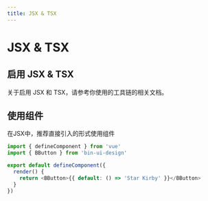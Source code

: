 ```yaml
---
title: JSX & TSX
---
```


# JSX & TSX

## 启用 JSX & TSX

关于启用 JSX 和 TSX，请参考你使用的工具链的相关文档。

## 使用组件

在JSX中，推荐直接引入的形式使用组件

```ts
import { defineComponent } from 'vue'
import { BButton } from 'bin-ui-design'

export default defineComponent({
  render() {
    return <BButton>{{ default: () => 'Star Kirby' }}</BButton>
  }
})
```
